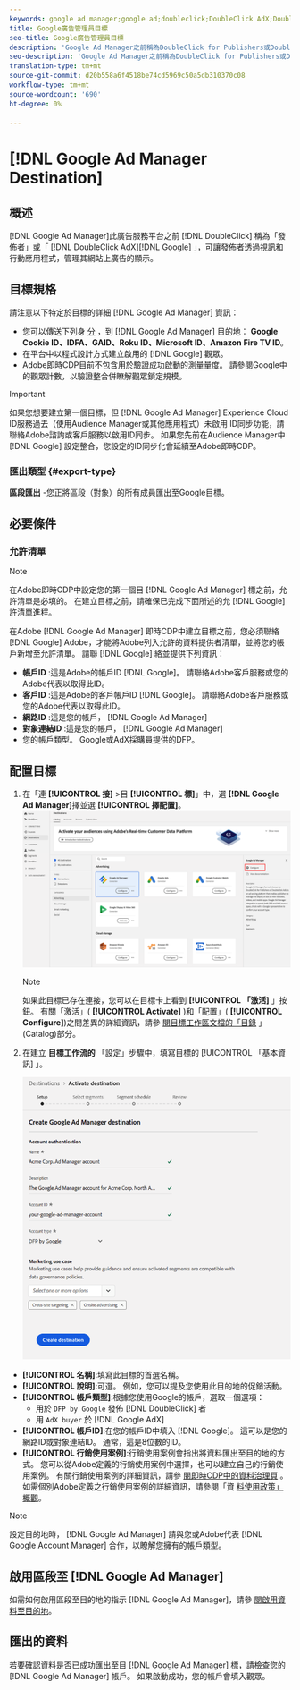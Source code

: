 ```yaml
---
keywords: google ad manager;google ad;doubleclick;DoubleClick AdX;DoubleClick;Google Ad Manager;Google ad manager
title: Google廣告管理員目標
seo-title: Google廣告管理員目標
description: 'Google Ad Manager之前稱為DoubleClick for Publishers或DoubleClick AdX，是來自谷歌的廣告服務平台，可讓出版業者透過視訊和行動應用程式管理其網站上的廣告展示。 '
seo-description: 'Google Ad Manager之前稱為DoubleClick for Publishers或DoubleClick AdX，是來自谷歌的廣告服務平台，可讓出版業者透過視訊和行動應用程式管理其網站上的廣告展示。 '
translation-type: tm+mt
source-git-commit: d20b558a6f4518be74cd5969c50a5db310370c08
workflow-type: tm+mt
source-wordcount: '690'
ht-degree: 0%

---
```



# [!DNL Google Ad Manager Destination]

## 概述

[!DNL Google Ad Manager]此廣告服務平台之前 [!DNL DoubleClick] 稱為「發佈者」或「 [!DNL DoubleClick AdX][!DNL Google] 」，可讓發佈者透過視訊和行動應用程式，管理其網站上廣告的顯示。

## 目標規格

請注意以下特定於目標的詳細 [!DNL Google Ad Manager] 資訊：

* 您可以傳送下列身 [分](../../identity-service/namespaces.md) ，到 [!DNL Google Ad Manager] 目的地： **Google Cookie ID、IDFA、GAID、Roku ID、Microsoft ID、Amazon Fire TV ID**。
* 在平台中以程式設計方式建立啟用的 [!DNL Google] 觀眾。
* Adobe即時CDP目前不包含用於驗證成功啟動的測量量度。 請參閱Google中的觀眾計數，以驗證整合併瞭解觀眾鎖定規模。

>[!IMPORTANT]
>
>如果您想要建立第一個目標，但 [!DNL Google Ad Manager] Experience Cloud ID服務過去（使用Audience Manager或其他應用程式）未啟用 [](https://docs.adobe.com/content/help/en/id-service/using/id-service-api/methods/idsync.html) ID同步功能，請聯絡Adobe諮詢或客戶服務以啟用ID同步。 如果您先前在Audience Manager中 [!DNL Google] 設定整合，您設定的ID同步化會延續至Adobe即時CDP。

### 匯出類型 {#export-type}

**區段匯出** -您正將區段（對象）的所有成員匯出至Google目標。

## 必要條件

### 允許清單

>[!NOTE]
>
>在Adobe即時CDP中設定您的第一個目 [!DNL Google Ad Manager] 標之前，允許清單是必填的。 在建立目標之前，請確保已完成下面所述的允 [!DNL Google] 許清單進程。

在Adobe [!DNL Google Ad Manager] 即時CDP中建立目標之前，您必須聯絡 [!DNL Google] Adobe，才能將Adobe列入允許的資料提供者清單，並將您的帳戶新增至允許清單。 請聯 [!DNL Google] 絡並提供下列資訊：

* **帳戶ID** :這是Adobe的帳戶ID [!DNL Google]。 請聯絡Adobe客戶服務或您的Adobe代表以取得此ID。
* **客戶ID** :這是Adobe的客戶帳戶ID [!DNL Google]。 請聯絡Adobe客戶服務或您的Adobe代表以取得此ID。
* **網路ID** :這是您的帳戶， [!DNL Google Ad Manager]
* **對象連結ID** :這是您的帳戶， [!DNL Google Ad Manager]
* 您的帳戶類型。 Google或AdX採購員提供的DFP。

## 配置目標

1. 在「連 **[!UICONTROL 接]** >目 **[!UICONTROL 標]**」中，選 **[!DNL Google Ad Manager]**&#x200B;擇並選 **[!UICONTROL 擇配置]**。
   ![Connect Google Ad Manager目標](/help/rtcdp/destinations/assets/google-1-destination.png)

   >[!NOTE]
   >
   >如果此目標已存在連接，您可以在目標卡上看到 **[!UICONTROL 「激活]** 」按鈕。 有關「激活」( **[!UICONTROL Activate]** )和「配置」( **[!UICONTROL Configure]**)之間差異的詳細資訊，請參 [閱目標工作區文檔的「目錄](/help/rtcdp/destinations/destinations-workspace.md#catalog) 」(Catalog)部分。

2. 在建立 **目標工作流的** 「設定」步驟中，填寫目標的 [!UICONTROL 「基本資訊] 」。 <br>

   ![基本資訊Google廣告管理員](/help/rtcdp/destinations/assets/google-1-destination-setup-step.png)
* **[!UICONTROL 名稱]**:填寫此目標的首選名稱。
* **[!UICONTROL 說明]**:可選。 例如，您可以提及您使用此目的地的促銷活動。
* **[!UICONTROL 帳戶類型]**:根據您使用Google的帳戶，選取一個選項：
   * 用於 `DFP by Google` 發佈 [!DNL DoubleClick] 者
   * 用 `AdX buyer` 於 [!DNL Google AdX]
* **[!UICONTROL 帳戶ID]**:在您的帳戶ID中填入 [!DNL Google]。 這可以是您的網路ID或對象連結ID。 通常，這是8位數的ID。
* **[!UICONTROL 行銷使用案例]**:行銷使用案例會指出將資料匯出至目的地的方式。 您可以從Adobe定義的行銷使用案例中選擇，也可以建立自己的行銷使用案例。 有關行銷使用案例的詳細資訊，請參 [閱即時CDP中的資料治理頁](/help/rtcdp/privacy/data-governance-overview.md#destinations) 。 如需個別Adobe定義之行銷使用案例的詳細資訊，請參閱「資 [料使用政策」概觀](/help/data-governance/policies/overview.md#core-actions)。

>[!NOTE]
>
> 設定目的地時， [!DNL Google Ad Manager] 請與您或Adobe代表 [!DNL Google Account Manager] 合作，以瞭解您擁有的帳戶類型。

## 啟用區段至 [!DNL Google Ad Manager]

如需如何啟用區段至目的地的指示 [!DNL Google Ad Manager]，請參 [閱啟用資料至目的地](/help/rtcdp/destinations/activate-destinations.md)。

## 匯出的資料

若要確認資料是否已成功匯出至目 [!DNL Google Ad Manager] 標，請檢查您的 [!DNL Google Ad Manager] 帳戶。 如果啟動成功，您的帳戶會填入觀眾。